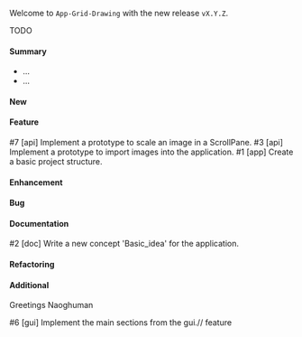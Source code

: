 Welcome to `App-Grid-Drawing` with the new release `vX.Y.Z`.

TODO



#### Summary
* ...
* ...



#### New



#### Feature
#7 [api] Implement a prototype to scale an image in a ScrollPane.
#3 [api] Implement a prototype to import images into the application.
#1 [app] Create a basic project structure.



#### Enhancement



#### Bug



#### Documentation
#2 [doc] Write a new concept 'Basic_idea' for the application.



#### Refactoring



#### Additional



Greetings
Naoghuman



[//]: # (Images)



[//]: # (Links)
#6 [gui] Implement the main sections from the gui.// feature



[//]: # (Issues which will be integrated in this release)
